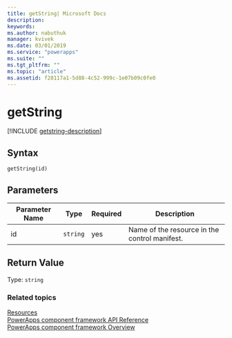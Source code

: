 ```yaml
---
title: getString| Microsoft Docs
description: 
keywords:
ms.author: nabuthuk
manager: kvivek
ms.date: 03/01/2019
ms.service: "powerapps"
ms.suite: ""
ms.tgt_pltfrm: ""
ms.topic: "article"
ms.assetid: f28117a1-5d88-4c52-999c-1e07b09c0fe0
---
```


# getString

[!INCLUDE [getstring-description](includes/getstring-description.md)]

## Syntax

`getString(id)`

## Parameters

| Parameter Name|Type|Required|Description|
| ------------- |----|--------|-----------|
|id|`string`|yes|Name of the resource in the control manifest.|

## Return Value

Type: `string`


### Related topics

[Resources](../resources.md)<br/>
[PowerApps component framework API Reference](../reference/index.md)<br/>
[PowerApps component framework Overview](../overview.md)